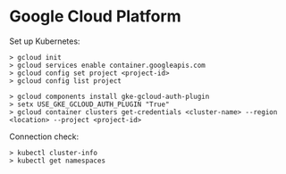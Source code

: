 # Google Cloud Platform

Set up Kubernetes:

```CMD
> gcloud init
> gcloud services enable container.googleapis.com
> gcloud config set project <project-id>
> gcloud config list project
```

```CMD
> gcloud components install gke-gcloud-auth-plugin
> setx USE_GKE_GCLOUD_AUTH_PLUGIN "True"
> gcloud container clusters get-credentials <cluster-name> --region <location> --project <project-id>
```

Connection check:

```CMD
> kubectl cluster-info
> kubectl get namespaces
```
